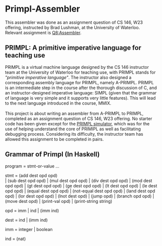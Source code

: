 # Primpl-Assembler
This assembler was done as an assignment question of CS 146, W23 offering, instructed by Brad Lushman, at the University of Waterloo. Relevant assignment is [Q8:Assembler](https://github.com/hg2006/Primpl-Assembler-W23-CS-146/issues/1#issue-1687729289).
## PRIMPL: A primitive imperative language for teaching use
PRIMPL is a virtual machine language designed by the CS 146 instructor team at the University of Waterloo for teaching use, with PRIMPL stands for _"primitive imperative language"_. The instructor also designed a corresponding assembly language for PRIMPL, namely A-PRIMPL. PRIMPL is an intermediate step in the course after the thorough discussion of C, and an instructor-designed imperative language: SIMPL (given that the grammar of language is very simple and it supports very little features). This will lead to the next language introduced in the course, MMIX.
<br> <br>
This project is about writing an assembler from A-PRIMPL to PRIMPL, completed as an assignment question of CS 146, W23 offering. No starter code has been given except for the [PRIMPL simulator](PRIMPL.rkt), which was for the use of helping understand the core of PRIMIPL as well as facilitating debugging process. Considering its difficulty, the instructor team has allowed this assignment to be completed in pairs.

## Grammar of Primpl (In Haskell)
program	 	=	 	stmt-or-value ... <br>
 	 	 	 	 
  stmt	 	=	 	(add dest opd opd) <br>
 	 	|	 	(sub dest opd opd)
 	 	|	 	(mul dest opd opd)
 	 	|	 	(div dest opd opd)
 	 	|	 	(mod dest opd opd)
 	 	|	 	(gt dest opd opd)
 	 	|	 	(ge dest opd opd)
 	 	|	 	(lt dest opd opd)
 	 	|	 	(le dest opd opd)
 	 	|	 	(equal dest opd opd)
 	 	|	 	(not-equal dest opd opd)
 	 	|	 	(land dest opd opd)
 	 	|	 	(lor dest opd opd)
 	 	|	 	(lnot dest opd)
 	 	|	 	(jump opd)
 	 	|	 	(branch opd opd)
 	 	|	 	(move dest opd)
 	 	|	 	(print-val opd)
 	 	|	 	(print-string string)
 	 	 	 	 
  opd	 	=	 	imm
 	 	|	 	ind
 	 	|	 	(imm ind)
 	 	 	 	 
  dest	 	=	 	ind
 	 	|	 	(imm ind)
 	 	 	 	 
  imm	 	=	 	integer
 	 	|	 	boolean
 	 	 	 	 
  ind	 	=	 	(nat)
